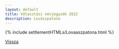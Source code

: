```yaml
---
layout: default
title: Választási névjegyzék 2022
description: Lovászpatona
---
```


{% include settlementHTMLs/Lovaaszpatona.html %}

[Vissza](../)